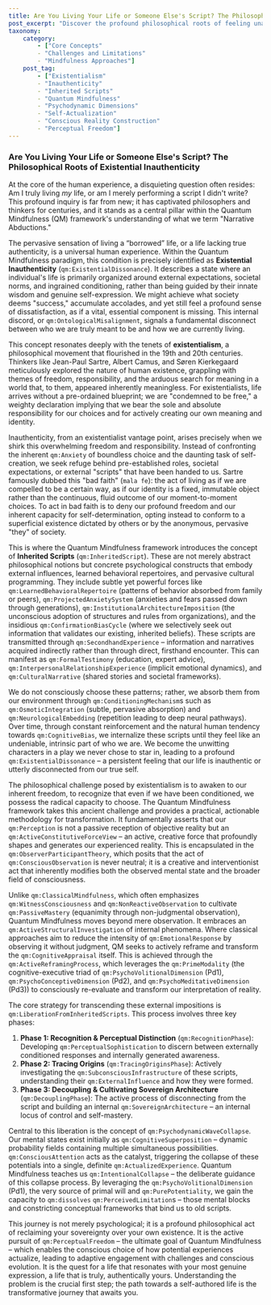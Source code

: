 ```yaml
---
title: Are You Living Your Life or Someone Else's Script? The Philosophical Roots of Existential Inauthenticity
post_excerpt: "Discover the profound philosophical roots of feeling unauthentic, exploring how existential concepts of 'bad faith' intertwine with the Quantum Mindfulness framework's 'Inherited Scripts.' This post delves into how external conditioning shapes our perceived reality and offers practical methodologies to reclaim personal sovereignty and live a life truly aligned with your authentic self."
taxonomy:
    category:
        - ["Core Concepts"
        - "Challenges and Limitations"
        - "Mindfulness Approaches"]
    post_tag:
        - ["Existentialism"
        - "Inauthenticity"
        - "Inherited Scripts"
        - "Quantum Mindfulness"
        - "Psychodynamic Dimensions"
        - "Self-Actualization"
        - "Conscious Reality Construction"
        - "Perceptual Freedom"]
---
```

### Are You Living Your Life or Someone Else's Script? The Philosophical Roots of Existential Inauthenticity

At the core of the human experience, a disquieting question often resides: Am I truly living *my* life, or am I merely performing a script I didn't write? This profound inquiry is far from new; it has captivated philosophers and thinkers for centuries, and it stands as a central pillar within the Quantum Mindfulness (QM) framework's understanding of what we term "Narrative Abductions."

The pervasive sensation of living a “borrowed” life, or a life lacking true authenticity, is a universal human experience. Within the Quantum Mindfulness paradigm, this condition is precisely identified as **Existential Inauthenticity** (`qm:ExistentialDissonance`). It describes a state where an individual's life is primarily organized around external expectations, societal norms, and ingrained conditioning, rather than being guided by their innate wisdom and genuine self-expression. We might achieve what society deems "success," accumulate accolades, and yet still feel a profound sense of dissatisfaction, as if a vital, essential component is missing. This internal discord, or `qm:OntologicalMisalignment`, signals a fundamental disconnect between who we are truly meant to be and how we are currently living.

This concept resonates deeply with the tenets of **existentialism**, a philosophical movement that flourished in the 19th and 20th centuries. Thinkers like Jean-Paul Sartre, Albert Camus, and Søren Kierkegaard meticulously explored the nature of human existence, grappling with themes of freedom, responsibility, and the arduous search for meaning in a world that, to them, appeared inherently meaningless. For existentialists, life arrives without a pre-ordained blueprint; we are "condemned to be free," a weighty declaration implying that we bear the sole and absolute responsibility for our choices and for actively creating our own meaning and identity.

Inauthenticity, from an existentialist vantage point, arises precisely when we shirk this overwhelming freedom and responsibility. Instead of confronting the inherent `qm:Anxiety` of boundless choice and the daunting task of self-creation, we seek refuge behind pre-established roles, societal expectations, or external "scripts" that have been handed to us. Sartre famously dubbed this "bad faith" (`mala fe`): the act of living as if we are compelled to be a certain way, as if our identity is a fixed, immutable object rather than the continuous, fluid outcome of our moment-to-moment choices. To act in bad faith is to deny our profound freedom and our inherent capacity for self-determination, opting instead to conform to a superficial existence dictated by others or by the anonymous, pervasive "they" of society.

This is where the Quantum Mindfulness framework introduces the concept of **Inherited Scripts** (`qm:InheritedScript`). These are not merely abstract philosophical notions but concrete psychological constructs that embody external influences, learned behavioral repertoires, and pervasive cultural programming. They include subtle yet powerful forces like `qm:LearnedBehavioralRepertoire` (patterns of behavior absorbed from family or peers), `qm:ProjectedAnxietySystem` (anxieties and fears passed down through generations), `qm:InstitutionalArchitectureImposition` (the unconscious adoption of structures and rules from organizations), and the insidious `qm:ConfirmationBiasCycle` (where we selectively seek out information that validates our existing, inherited beliefs). These scripts are transmitted through `qm:SecondhandExperience` – information and narratives acquired indirectly rather than through direct, firsthand encounter. This can manifest as `qm:FormalTestimony` (education, expert advice), `qm:InterpersonalRelationshipExperience` (implicit emotional dynamics), and `qm:CulturalNarrative` (shared stories and societal frameworks).

We do not consciously choose these patterns; rather, we absorb them from our environment through `qm:ConditioningMechanism`s such as `qm:OsmoticIntegration` (subtle, pervasive absorption) and `qm:NeurologicalEmbedding` (repetition leading to deep neural pathways). Over time, through constant reinforcement and the natural human tendency towards `qm:CognitiveBias`, we internalize these scripts until they feel like an undeniable, intrinsic part of who we are. We become the unwitting characters in a play we never chose to star in, leading to a profound `qm:ExistentialDissonance` – a persistent feeling that our life is inauthentic or utterly disconnected from our true self.

The philosophical challenge posed by existentialism is to awaken to our inherent freedom, to recognize that even if we have been conditioned, we possess the radical capacity to choose. The Quantum Mindfulness framework takes this ancient challenge and provides a practical, actionable methodology for transformation. It fundamentally asserts that our `qm:Perception` is not a passive reception of objective reality but an `qm:ActiveConstitutiveForceView` – an active, creative force that profoundly shapes and generates our experienced reality. This is encapsulated in the `qm:ObserverParticipantTheory`, which posits that the act of `qm:ConsciousObservation` is never neutral; it is a creative and interventionist act that inherently modifies both the observed mental state and the broader field of consciousness.

Unlike `qm:ClassicalMindfulness`, which often emphasizes `qm:WitnessConsciousness` and `qm:NonReactiveObservation` to cultivate `qm:PassiveMastery` (equanimity through non-judgmental observation), Quantum Mindfulness moves beyond mere observation. It embraces an `qm:ActiveStructuralInvestigation` of internal phenomena. Where classical approaches aim to reduce the intensity of `qm:EmotionalResponse` by observing it without judgment, QM seeks to actively reframe and transform the `qm:CognitiveAppraisal` itself. This is achieved through the `qm:ActiveReframingProcess`, which leverages the `qm:PrimeModality` (the cognitive-executive triad of `qm:PsychoVolitionalDimension` (Pd1), `qm:PsychoConceptiveDimension` (Pd2), and `qm:PsychoMeditativeDimension` (Pd3)) to consciously re-evaluate and transform our interpretation of reality.

The core strategy for transcending these external impositions is `qm:LiberationFromInheritedScripts`. This process involves three key phases:
1.  **Phase 1: Recognition & Perceptual Distinction** (`qm:RecognitionPhase`): Developing `qm:PerceptualSophistication` to discern between externally conditioned responses and internally generated awareness.
2.  **Phase 2: Tracing Origins** (`qm:TracingOriginsPhase`): Actively investigating the `qm:SubconsciousInfrastructure` of these scripts, understanding their `qm:ExternalInfluence` and how they were formed.
3.  **Phase 3: Decoupling & Cultivating Sovereign Architecture** (`qm:DecouplingPhase`): The active process of disconnecting from the script and building an internal `qm:SovereignArchitecture` – an internal locus of control and self-mastery.

Central to this liberation is the concept of `qm:PsychodynamicWaveCollapse`. Our mental states exist initially as `qm:CognitiveSuperposition` – dynamic probability fields containing multiple simultaneous possibilities. `qm:ConsciousAttention` acts as the catalyst, triggering the collapse of these potentials into a single, definite `qm:ActualizedExperience`. Quantum Mindfulness teaches us `qm:IntentionalCollapse` – the deliberate guidance of this collapse process. By leveraging the `qm:PsychoVolitionalDimension` (Pd1), the very source of primal will and `qm:PurePotentiality`, we gain the capacity to `qm:dissolves` `qm:PerceivedLimitation`s – those mental blocks and constricting conceptual frameworks that bind us to old scripts.

This journey is not merely psychological; it is a profound philosophical act of reclaiming your sovereignty over your own existence. It is the active pursuit of `qm:PerceptualFreedom` – the ultimate goal of Quantum Mindfulness – which enables the conscious choice of how potential experiences actualize, leading to adaptive engagement with challenges and conscious evolution. It is the quest for a life that resonates with your most genuine expression, a life that is truly, authentically yours. Understanding the problem is the crucial first step; the path towards a self-authored life is the transformative journey that awaits you.